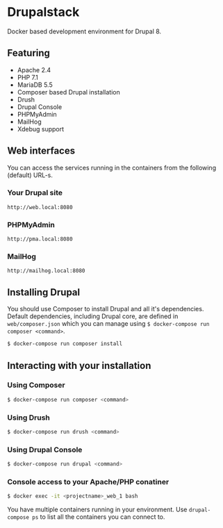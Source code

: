 # Drupalstack
Docker based development environment for Drupal 8.

## Featuring
* Apache 2.4
* PHP 7.1
* MariaDB 5.5
* Composer based Drupal installation 
* Drush
* Drupal Console
* PHPMyAdmin
* MailHog
* Xdebug support
## Web interfaces
You can access the services running in the containers from the following (default) URL-s.
### Your Drupal site
```http://web.local:8080```
### PHPMyAdmin
```http://pma.local:8080```
### MailHog
```http://mailhog.local:8080```
## Installing Drupal
You should use Composer to install Drupal and all it's dependencies. Default dependencies, including Drupal core, are defined in ```web/composer.json``` which you can manage using ```$ docker-compose run composer <command>```. 
```bash
$ docker-compose run composer install
```
## Interacting with your installation
### Using Composer
```bash
$ docker-compose run composer <command>
```
### Using Drush
```bash
$ docker-compose run drush <command>
```
### Using Drupal Console
```bash
$ docker-compose run drupal <command>
```
### Console access to your Apache/PHP conatiner
```bash
$ docker exec -it <projectname>_web_1 bash
```
You have multiple containers running in your environment. Use ```drupal-compose ps``` to list all the containers you can connect to. 
